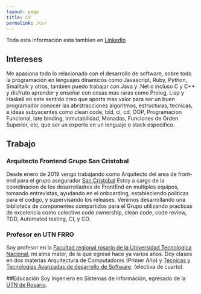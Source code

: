 ```yaml
---
layout: page
title: CV
permalink: /cv/
---
```

Toda esta información esta tambien en [LinkedIn](https://ar.linkedin.com/in/andres-otaduy-48b69156)

## Intereses
Me apasiona todo lo relacionado con el desarrollo de software, sobre todo la programación en lenguajes dinamicos como Javascript, Ruby, Python, Smalltalk y otros, tambien puedo trabajar con Java y .Net o incluso C y C++ y disfruto aprender y enseñar con cosas mas raras como Prolog, Lisp y Haskell en este sentido creo que aporta mas valor para ser un buen programador conocer las abrstracciones algoritmos, estructuras, tecnicas, e ideas subyacentes como clean code, tdd, ci, cd, OOP, Programacion Funcional, late binding, Inmutabilidad, Monadas, Funciones de Orden Superior, etc, que ser un experto en un lenguaje o stack especifico.

## Trabajo
### Arquitecto Frontend Grupo San Cristobal 
Desde enero de 2019 vengo trabajando como Arquitecto del area de front-end para el grupo asegurador [San Cristobal](https://www.gruposancristobal.com.ar/#/)
Estoy a cargo de la coordinacion de los desarrolladres de FrontEnd en multiples equipos, tomando entrevistas, ayudando en el onboarding, estableciendo politicas para el codigo, y supervisando los releases.
Venimos desarrollando una biblioteca de componentes compartidos para el Grupo utilizando practicas de excelencia como colective code ownership, clean code, code review, TDD, Automated testing, CI, y CD.  

### Profesor en UTN FRRO
Soy profesor en la [Facultad regional rosario de la Universidad Tecnologica Nacional](http://www.frro.utn.edu.ar), mi alma mater, de la que egresé hace ya varios años. Doy clases en dos materias Arquitectura de Computadoras (Primer Año) y [Tecnicas y Tecnologias Avanzadas de desarrollo de Software][ttads-github]. (electiva de cuarto). 


##Educación
Soy Ingeniero en Sistemas de información, egresado de la [UTN de Rosario](http://www.frro.utn.edu.ar).



[ttads-github]: https://github.com/utnfrrottads/
